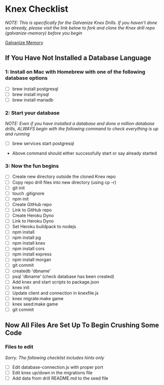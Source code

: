 # Knex Checklist

_NOTE: This is specifically for the Galvanize Knex Drills. If you haven't done so already, please visit the link below to fork and clone the Knex drill repo (galvanize-memory) before you begin_

[Galvanize Memory](https://github.com/gSchool/galvanize-memory)

## If You Have Not Installed a Database Language

### 1: Install on Mac with Homebrew with one of the following database options

- [ ] brew install postgresql
- [ ] brew install mysql
- [ ] brew install mariadb

### 2: Start your database

_NOTE: Even if you have installed a database and done a million database drills, ALWAYS begin with the following command to check everything is up and running_

- [ ] brew services start postgresql

- Above command should either successfully start or say already started

### 3: Now the fun begins

- [ ] Create new directory outside the cloned Knex repo
- [ ] Copy repo drill files into new directory (using cp -r)
- [ ] git init
- [ ] touch .gitignore
- [ ] npm init
- [ ] Create GitHub repo
- [ ] Link to GitHub repo
- [ ] Create Heroku Dyno
- [ ] Link to Heroku Dyno
- [ ] Set Heroku buildpack to nodejs
- [ ] npm install
- [ ] npm install pg
- [ ] npm install knex
- [ ] npm install cors
- [ ] npm install express
- [ ] npm install morgan
- [ ] git commit
- [ ] createdb 'dbname'
- [ ] psql 'dbname' (check database has been created)
- [ ] Add knex and start scripts to package.json
- [ ] knex init
- [ ] Update client and connection in knexfile.js
- [ ] knex migrate:make game
- [ ] knex seed:make game
- [ ] git commit

## Now All Files Are Set Up To Begin Crushing Some Code

### Files to edit

_Sorry. The following checklist includes hints only_

- [ ] Edit database-connection.js with proper port
- [ ] Edit knex up/down in the migrations file
- [ ] Add data from drill README.md to the seed file
